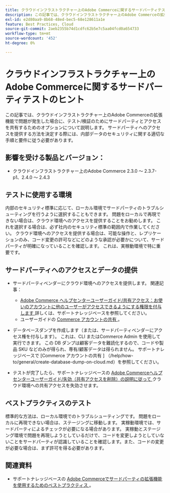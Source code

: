```yaml
---
title: クラウドインフラストラクチャー上のAdobe Commerceに関するサードパーティテストのヒント
description: この記事では、クラウドインフラストラクチャー上のAdobe Commerceの拡張機能で問題が発生した場合に、テスト/検証のためにサードパーティとアクセスを共有するためのオプションについて説明します。
exl-id: e2d80aa9-8b68-48ed-bec5-68e128611a1e
feature: Best Practices, Cloud
source-git-commit: 2aeb2355b74d1cdfc62b5e7c5aa04fcd0a654733
workflow-type: tm+mt
source-wordcount: '452'
ht-degree: 0%

---
```


# クラウドインフラストラクチャー上のAdobe Commerceに関するサードパーティテストのヒント

この記事では、クラウドインフラストラクチャー上のAdobe Commerceの拡張機能で問題が発生した場合に、テスト/検証のためにサードパーティとアクセスを共有するためのオプションについて説明します。
サードパーティへのアクセスを提供する方法を決定する際には、内部データのセキュリティに関する適切な手順と要件に従う必要があります。

## 影響を受ける製品とバージョン：

* クラウドインフラストラクチャー上のAdobe Commerce 2.3.0 ～ 2.3.7-p1、2.4.0 ～ 2.4.3

## テストに使用する環境

内部のセキュリティ標準に応じて、ローカル環境でサードパーティのトラブルシューティングを行うように選択することもできます。 問題をローカルで再現できない場合は、クラウド環境へのアクセスを提供することをお勧めします。 これを選択する場合は、必ず社内のセキュリティ標準の範囲内で作業してください。 クラウド環境へのアクセスを提供する場合は、可能な操作と、レプリケーションのみ、コード変更の許可などにどのような承認が必要かについて、サードパーティが明確になっていることを確認します。 これは、実稼動環境で特に重要です。

## サードパーティへのアクセスとデータの提供

* サードパーティベンダーにクラウド環境へのアクセスを提供します。 関連記事：

   * [Adobe Commerce ヘルプセンターユーザーガイド/共有アクセス：お使いのアカウントに他のユーザーがアクセスできるようにする権限を付与します ](/help/help-center-guide/help-center/magento-help-center-user-guide.md#shared-access) 詳しくは、サポートナレッジベースを参照してください。
   * ユーザーガイドの [Commerce アカウントの共有 ](https://experienceleague.adobe.com/en/docs/commerce-admin/start/commerce-account/commerce-account-share)。

* データベースダンプを作成します（または、サードパーティベンダーにアクセス権を付与します）。 これは、CLI またはCommerce Admin を使用して実行できます。 この DB ダンプは顧客データを難読化するので、コードや製品 SKU などのみが得られ、専有/顧客データは得られません。 サポートナレッジベースで [Commerce アカウントの共有 ] （/help/how-to/general/create-database-dump-on-cloud.md）を参照してください。
* テストが完了したら、サポートナレッジベースの [Adobe Commerceヘルプセンターユーザーガイド/失効（共有アクセスを削除）の説明に従って ](/help/help-center-guide/help-center/magento-help-center-user-guide.md#revoke-shared-access) クラウド環境への共有アクセスを失効させます。

## ベストプラクティスのテスト

標準的な方法は、ローカル環境でのトラブルシューティングです。 問題をローカルに再現できない場合は、ステージングに移動します。 実稼動環境では、サードパーティによるチェックが必要になる場合があります。 実稼動とステージング環境で問題を再現しようとしているだけで、コードを変更しようとしていないことをサードパーティが認識していることを確認します。また、コードの変更が必要な場合は、まず許可を得る必要があります。

## 関連資料

* サポートナレッジベースの [Adobe Commerceでサードパーティの拡張機能を使用するためのベストプラクティス ](https://support.magento.com/hc/en-us/articles/360042361152-Best-Practices-for-using-third-party-extensions-in-Magento)。
